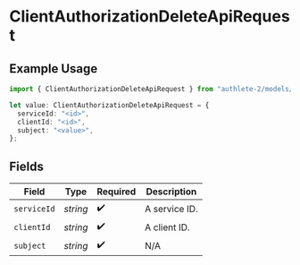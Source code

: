 # ClientAuthorizationDeleteApiRequest

## Example Usage

```typescript
import { ClientAuthorizationDeleteApiRequest } from "authlete-2/models/operations";

let value: ClientAuthorizationDeleteApiRequest = {
  serviceId: "<id>",
  clientId: "<id>",
  subject: "<value>",
};
```

## Fields

| Field              | Type               | Required           | Description        |
| ------------------ | ------------------ | ------------------ | ------------------ |
| `serviceId`        | *string*           | :heavy_check_mark: | A service ID.      |
| `clientId`         | *string*           | :heavy_check_mark: | A client ID.<br/>  |
| `subject`          | *string*           | :heavy_check_mark: | N/A                |